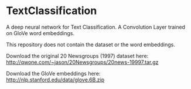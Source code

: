 # TextClassification
A deep neural network for Text Classification. 
A Convolution Layer trained on GloVe word embeddings.

This repository does not contain the dataset or the word embeddings.

Download the original 20 Newsgroups (1997) dataset here: http://qwone.com/~jason/20Newsgroups/20news-19997.tar.gz

Download the GloVe embeddings here: http://nlp.stanford.edu/data/glove.6B.zip
